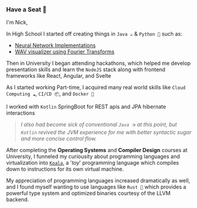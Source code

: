 ### Have a Seat 🍜

I'm Nick,

In High School I started off creating things in `Java ☕` & `Python 🐍` such as:
* [Neural Network Implementations](https://github.com/ndbaker1/NeuralNets)
* [WAV visualizer using Fourier Transforms](https://github.com/ndbaker1/WAV-analyzer)

Then in University I began attending hackathons, which helped me develop presentation skills and learn the `NodeJS` stack along with frontend frameworks like React, Angular, and Svelte

As I started working Part-time, I acquired many real world skills like `Cloud Computing ☁️`, `CI/CD 📦`, and `Docker 🐳`

I worked with `Kotlin` SpringBoot for REST apis and JPA hibernate interactions

> *I also had become sick of conventional `Java ☕` at this point, but `Kotlin` revived the JVM experience for me with
better syntactic sugar and more concise control flow.*

After completing the **Operating Systems** and **Compiler Design** courses at University, I funneled my curiousity about programming languages and virtualization into [`Koala`](https://github.com/ndbaker1/koala), a '*toy*' programming language which compiles down to instructions for its own virtual machine.

My appreciation of programming languages increased dramatically as well, and I found myself wanting to use languages like `Rust 🦀` which provides a powerful type system and  optimized binaries courtesy of the LLVM backend.
